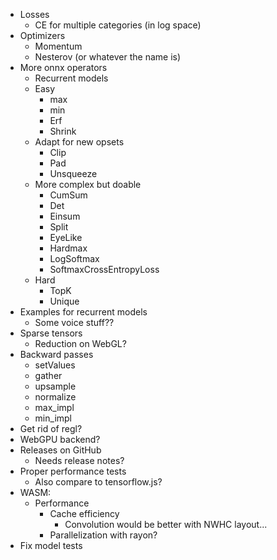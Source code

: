 - Losses
  - CE for multiple categories (in log space)
- Optimizers
  - Momentum
  - Nesterov (or whatever the name is)
- More onnx operators
  - Recurrent models
  - Easy
    - max
    - min
    - Erf
    - Shrink
  - Adapt for new opsets
    - Clip
    - Pad
    - Unsqueeze
  - More complex but doable
    - CumSum
    - Det
    - Einsum
    - Split
    - EyeLike
    - Hardmax
    - LogSoftmax
    - SoftmaxCrossEntropyLoss
  - Hard
    - TopK
    - Unique
- Examples for recurrent models
  - Some voice stuff??
- Sparse tensors
  - Reduction on WebGL?
- Backward passes
  - setValues
  - gather
  - upsample
  - normalize
  - max_impl
  - min_impl
- Get rid of regl?
- WebGPU backend?
- Releases on GitHub
  - Needs release notes?
- Proper performance tests
  - Also compare to tensorflow.js?
- WASM:
  - Performance
    - Cache efficiency
      - Convolution would be better with NWHC layout...
    - Parallelization with rayon?
- Fix model tests